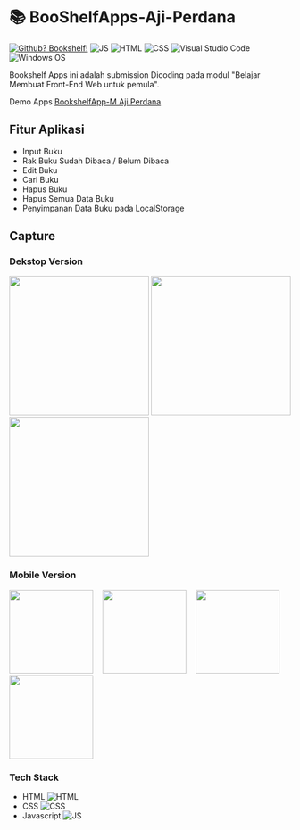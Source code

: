# 📚 BooShelfApps-Aji-Perdana
[![Github? Bookshelf!](https://badgen.net/badge/Github/Bookshelf%20App?color=63BB15&icon=github)](https://github.com/Naereen/badges/)
![JS](https://img.shields.io/badge/Javascript%20-%23323330.svg?&style=flat&logo=javascript&logoColor=23F7DF1E&color=34495E)
![HTML](https://img.shields.io/badge/HTML-E34F26?style=flat&logo=html5&logoColor=white)
![CSS](https://img.shields.io/badge/CSS-1572B6?style=flat&logo=css3&logoColor=white)
![Visual Studio Code](https://img.shields.io/badge/Visual_Studio_Code-0078D4?style=flat&logo=visual%20studio%20code&logoColor=1589BB&color=626262)
![Windows OS](https://img.shields.io/badge/Windows-0078D6?style=flat&logo=windows&logoColor=white&color=)

<p>Bookshelf Apps ini adalah submission Dicoding pada modul "Belajar Membuat Front-End Web untuk pemula".</p>

Demo Apps [BookshelfApp-M Aji Perdana](https://ajiperdana38.github.io/BookShelfApps-Aji-Perdana/)

## Fitur Aplikasi
* Input Buku
* Rak Buku Sudah Dibaca / Belum Dibaca
* Edit Buku
* Cari Buku
* Hapus Buku
* Hapus Semua Data Buku
* Penyimpanan Data Buku pada LocalStorage

## Capture
### Dekstop Version
<p><img src="https://user-images.githubusercontent.com/77820694/188686685-6bbd8600-0a1a-4e13-9402-5b6e6decba72.png" width="250px">
<img src="https://user-images.githubusercontent.com/77820694/188686947-9aa1e21e-74fd-489b-a57d-71b05a1dffd6.png" width="250px">
<img src="https://user-images.githubusercontent.com/77820694/188688620-3ec0447c-4b5f-4314-aabe-fbcd8e4f44cd.png" width="250px"></p>

### Mobile Version
<p><img src="https://user-images.githubusercontent.com/77820694/188688983-f5751d81-63f1-48d8-9c9d-ef98649a5d1f.png" width="150px"> &numsp;
<img src="https://user-images.githubusercontent.com/77820694/188689250-8b60f84f-bbf1-40fa-b011-d7a478fd4a3e.png" width="150px"> &numsp; <img src="https://user-images.githubusercontent.com/77820694/188689445-a7152c70-70a0-4d32-9f50-70fd85454a90.png" width="150px">&numsp;
<img src="https://user-images.githubusercontent.com/77820694/188689544-446ddf40-3a83-488e-8f00-0a96c5d3bcb5.png" width="150px"></p>

### Tech Stack
* HTML ![HTML](https://img.shields.io/badge/HTML-E34F26?style=flat&logo=html5&logoColor=white)
* CSS ![CSS](https://img.shields.io/badge/CSS-1572B6?style=flat&logo=css3&logoColor=white)
* Javascript ![JS](https://img.shields.io/badge/Javascript%20-%23323330.svg?&style=flat&logo=javascript&logoColor=23F7DF1E&color=34495E)
